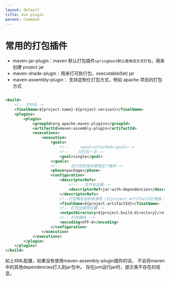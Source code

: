 ```yaml
---
layout: default
title: mvn plugin
parent: Command
---
```


# 常用的打包插件

- maven-jar-plugin：maven 默认打包插件`springboot默认使用该方式打包`，用来创建 project jar
- maven-shade-plugin：用来打可执行包，executable(fat) jar
- maven-assembly-plugin： 支持定制化打包方式，例如 apache 项目的打包方式

```xml

<build>
    <!-- 文件名-->
    <finalName>${project.name}-${project.version}</finalName>
    <plugins>
        <plugin>
            <groupId>org.apache.maven.plugins</groupId>
            <artifactId>maven-assembly-plugin</artifactId>
            <executions>
                <execution>
                    <goals>
                        <!--     <goal>attached</goal>-->
                        <!--    只打包一次-->
                        <goal>single</goal>
                    </goals>
                    <!--     在打包阶段时使用这个插件-->
                    <phase>package</phase>
                    <configuration>
                        <descriptorRefs>
                            <!--   文件名后缀-->
                            <descriptorRef>jar-with-dependencies</descriptorRef>
                        </descriptorRefs>
                        <!--打包解压后的目录名；${project.artifactId}是指：项目的artifactId-->
                        <finalName>${project.artifactId}</finalName>
                        <!-- 打包压缩包位置-->
                        <outputDirectory>${project.build.directory}/release</outputDirectory>
                        <!-- 打包编码 -->
                        <encoding>UTF-8</encoding>
                    </configuration>
                </execution>
            </executions>
        </plugin>
    </plugins>
</build>
```

如上XML配置，如果没有使用maven-assembly-plugin插件的话，
不会将maven中的其他dependencies打入到jar包中。
存在jvm运行jar时，提示类不存在的信息。